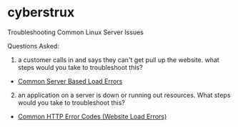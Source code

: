 # cyberstrux
Troubleshooting Common Linux Server Issues

Questions Asked:

1) a customer calls in and says they can't get pull up the website. what steps would you take to troubleshoot this?

- [Common Server Based Load Errors](https://github.com/Jdesk/cyberstrux/blob/master/1.%20Common%20Server%20Based%20Load%20Errors.md)

2) an application on a server is down or running out resources. What steps would you take to troubleshoot this?

- [Common HTTP Error Codes (Website Load Errors)](https://github.com/Jdesk/cyberstrux/blob/master/2.%20Common%20HTTP%20Error%20Codes%20%28website%20load%20errors%29.md)
